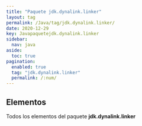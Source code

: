 ```yaml
---
title: "Paquete jdk.dynalink.linker"
layout: tag
permalink: /Java/tag/jdk.dynalink.linker/
date: 2020-12-29
key: Javapaquetejdk.dynalink.linker
sidebar: 
  nav: java
aside: 
  toc: true
pagination: 
  enabled: true
  tag: "jdk.dynalink.linker"
  permalink: /:num/
---
```


<h2>Elementos</h2>
Todos los elementos del paquete <strong>jdk.dynalink.linker</strong>
